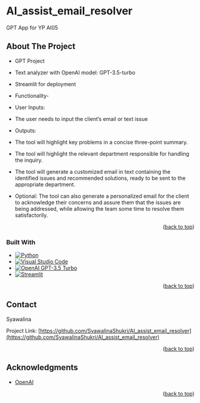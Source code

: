 <a name="readme-top"></a>
# AI_assist_email_resolver
 GPT App for YP AI05

<!-- ABOUT THE PROJECT -->
## About The Project


* GPT Project
  
* Text analyzer with OpenAI model: GPT-3.5-turbo
  
* Streamlit for deployment
  
* Functionality-
 * User Inputs:
  * The user needs to input the client’s email or text issue

 * Outputs:
  * The tool will highlight key problems in a concise three-point summary. 
  * The tool will highlight the relevant department responsible for handling the inquiry.
  * The tool will generate a customized email in text containing the identified issues and recommended solutions, ready to be sent to the appropriate department. 
  * Optional: The tool can also generate a personalized email for the client to acknowledge their concerns and assure them that the issues are being addressed, while allowing the team some time to resolve them      satisfactorily.


<p align="right">(<a href="#readme-top">back to top</a>)</p>



### Built With

* [![Python](https://img.shields.io/badge/Python-3.8%2B-blue)](https://www.python.org/)
* [![Visual Studio Code](https://img.shields.io/badge/Visual%20Studio%20Code-Latest-blue)](https://code.visualstudio.com/)
* [![OpenAI GPT-3.5 Turbo](https://img.shields.io/badge/OpenAI%20GPT%2D3.5%20Turbo-Latest-blue)](https://openai.com/)
* [![Streamlit](https://img.shields.io/badge/Streamlit-Latest-blue)](https://streamlit.io/)


<p align="right">(<a href="#readme-top">back to top</a>)</p>



<!-- CONTACT -->
## Contact

Syawalina

Project Link: [https://github.com/SyawalinaShukri/AI_assist_email_resolver](https://github.com/SyawalinaShukri/AI_assist_email_resolver)

<p align="right">(<a href="#readme-top">back to top</a>)</p>



<!-- ACKNOWLEDGMENTS -->
## Acknowledgments

* [OpenAI](https://platform.openai.com/overview)


<p align="right">(<a href="#readme-top">back to top</a>)</p>

 
